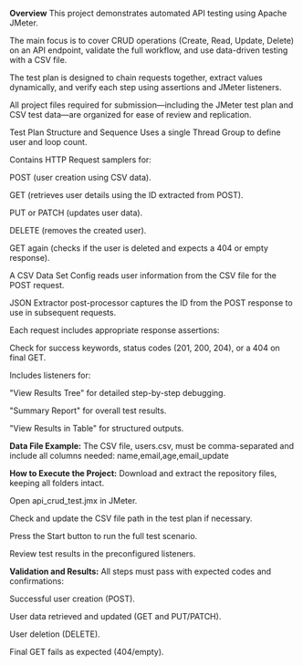 **Overview**
This project demonstrates automated API testing using Apache JMeter.

The main focus is to cover CRUD operations (Create, Read, Update, Delete) on an API endpoint, validate the full workflow, and use data-driven testing with a CSV file.

The test plan is designed to chain requests together, extract values dynamically, and verify each step using assertions and JMeter listeners.

All project files required for submission—including the JMeter test plan and CSV test data—are organized for ease of review and replication.

Test Plan Structure and Sequence
Uses a single Thread Group to define user and loop count.

Contains HTTP Request samplers for:

POST (user creation using CSV data).

GET (retrieves user details using the ID extracted from POST).

PUT or PATCH (updates user data).

DELETE (removes the created user).

GET again (checks if the user is deleted and expects a 404 or empty response).

A CSV Data Set Config reads user information from the CSV file for the POST request.

JSON Extractor post-processor captures the ID from the POST response to use in subsequent requests.

Each request includes appropriate response assertions:

Check for success keywords, status codes (201, 200, 204), or a 404 on final GET.

Includes listeners for:

"View Results Tree" for detailed step-by-step debugging.

"Summary Report" for overall test results.

"View Results in Table" for structured outputs.

**Data File Example:**
The CSV file, users.csv, must be comma-separated and include all columns needed:
name,email,age,email_update

**How to Execute the Project:**
Download and extract the repository files, keeping all folders intact.

Open api_crud_test.jmx in JMeter.

Check and update the CSV file path in the test plan if necessary.

Press the Start button to run the full test scenario.

Review test results in the preconfigured listeners.

**Validation and Results:**
All steps must pass with expected codes and confirmations:

Successful user creation (POST).

User data retrieved and updated (GET and PUT/PATCH).

User deletion (DELETE).

Final GET fails as expected (404/empty).
